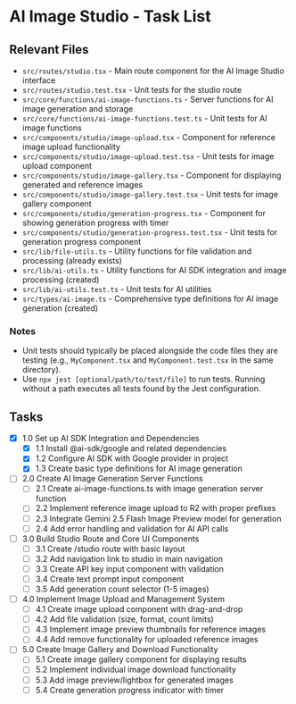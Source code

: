 # AI Image Studio - Task List

## Relevant Files

- `src/routes/studio.tsx` - Main route component for the AI Image Studio interface
- `src/routes/studio.test.tsx` - Unit tests for the studio route
- `src/core/functions/ai-image-functions.ts` - Server functions for AI image generation and storage
- `src/core/functions/ai-image-functions.test.ts` - Unit tests for AI image functions
- `src/components/studio/image-upload.tsx` - Component for reference image upload functionality
- `src/components/studio/image-upload.test.tsx` - Unit tests for image upload component
- `src/components/studio/image-gallery.tsx` - Component for displaying generated and reference images
- `src/components/studio/image-gallery.test.tsx` - Unit tests for image gallery component
- `src/components/studio/generation-progress.tsx` - Component for showing generation progress with timer
- `src/components/studio/generation-progress.test.tsx` - Unit tests for generation progress component
- `src/lib/file-utils.ts` - Utility functions for file validation and processing (already exists)
- `src/lib/ai-utils.ts` - Utility functions for AI SDK integration and image processing (created)
- `src/lib/ai-utils.test.ts` - Unit tests for AI utilities
- `src/types/ai-image.ts` - Comprehensive type definitions for AI image generation (created)

### Notes

- Unit tests should typically be placed alongside the code files they are testing (e.g., `MyComponent.tsx` and `MyComponent.test.tsx` in the same directory).
- Use `npx jest [optional/path/to/test/file]` to run tests. Running without a path executes all tests found by the Jest configuration.

## Tasks

- [x] 1.0 Set up AI SDK Integration and Dependencies
  - [x] 1.1 Install @ai-sdk/google and related dependencies
  - [x] 1.2 Configure AI SDK with Google provider in project
  - [x] 1.3 Create basic type definitions for AI image generation
- [ ] 2.0 Create AI Image Generation Server Functions
  - [ ] 2.1 Create ai-image-functions.ts with image generation server function
  - [ ] 2.2 Implement reference image upload to R2 with proper prefixes
  - [ ] 2.3 Integrate Gemini 2.5 Flash Image Preview model for generation
  - [ ] 2.4 Add error handling and validation for AI API calls
- [ ] 3.0 Build Studio Route and Core UI Components
  - [ ] 3.1 Create /studio route with basic layout
  - [ ] 3.2 Add navigation link to studio in main navigation
  - [ ] 3.3 Create API key input component with validation
  - [ ] 3.4 Create text prompt input component
  - [ ] 3.5 Add generation count selector (1-5 images)
- [ ] 4.0 Implement Image Upload and Management System
  - [ ] 4.1 Create image upload component with drag-and-drop
  - [ ] 4.2 Add file validation (size, format, count limits)
  - [ ] 4.3 Implement image preview thumbnails for reference images
  - [ ] 4.4 Add remove functionality for uploaded reference images
- [ ] 5.0 Create Image Gallery and Download Functionality
  - [ ] 5.1 Create image gallery component for displaying results
  - [ ] 5.2 Implement individual image download functionality
  - [ ] 5.3 Add image preview/lightbox for generated images
  - [ ] 5.4 Create generation progress indicator with timer